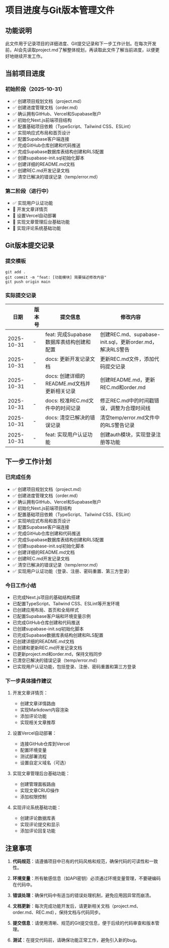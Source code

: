 # 项目进度与Git版本管理文件

## 功能说明
此文件用于记录项目的详细进度、Git提交记录和下一步工作计划。在每次开发前，AI会先读取project.md了解整体规划，再读取此文件了解当前进度，以便更好地继续开发工作。

## 当前项目进度

### 初始阶段（2025-10-31）
- ✅ 创建项目规划文档（project.md）
- ✅ 创建进度管理文档（order.md）
- ✅ 确认拥有GitHub、Vercel和Supabase账户
- ✅ 初始化Next.js前端项目结构
- ✅ 配置基础项目依赖（TypeScript、Tailwind CSS、ESLint）
- ✅ 实现响应式布局和首页设计
- ✅ 配置Supabase客户端连接
- ✅ 完成GitHub仓库创建和代码推送
- ✅ 完成Supabase数据库表结构创建和RLS配置
- ✅ 创建supabase-init.sql初始化脚本
- ✅ 创建详细的README.md文档
- ✅ 创建REC.md开发记录文档
- ✅ 清空已解决的错误记录（temp/error.md）

### 第二阶段（进行中）
- ✅ 实现用户认证功能
- 📝 开发文章详情页
- 📝 设置Vercel自动部署
- 📝 实现文章管理后台基础功能
- 📝 实现评论系统基础功能

## Git版本提交记录

### 提交模板
```
git add .
git commit -m "feat: [功能模块] 简要描述修改内容"
git push origin main
```

### 实际提交记录
| 日期 | 版本号 | 提交信息 | 修改内容 |
|------|--------|----------|----------|
| 2025-10-31 | - | feat: 完成Supabase数据库表结构创建和配置 | 创建REC.md、supabase-init.sql，更新order.md，解决RLS警告 |
| 2025-10-31 | - | docs: 更新开发记录文档 | 更新REC.md文件，添加代码提交记录 |
| 2025-10-31 | - | docs: 创建详细的README.md文档并更新相关记录 | 创建README.md，更新REC.md和order.md |
| 2025-10-31 | - | docs: 校准REC.md文件中的时间记录 | 修正REC.md中的时间戳错误，调整为合理时间线 |
| 2025-10-31 | - | docs: 清空已解决的错误记录 | 清空temp/error.md文件中的RLS警告记录
| 2025-10-31 | - | feat: 实现用户认证功能 | 创建auth模块，实现登录注册等功能 |

## 下一步工作计划

### 已完成任务
- ✅ 创建项目规划文档（project.md）
- ✅ 创建进度管理文档（order.md）
- ✅ 确认拥有GitHub、Vercel和Supabase账户
- ✅ 初始化Next.js前端项目结构
- ✅ 配置基础项目依赖（TypeScript、Tailwind CSS、ESLint）
- ✅ 实现响应式布局和首页设计
- ✅ 配置Supabase客户端连接
- ✅ 完成GitHub仓库创建和代码推送
- ✅ 完成Supabase数据库表结构创建和RLS配置
- ✅ 创建supabase-init.sql初始化脚本
- ✅ 创建详细的README.md文档
- ✅ 创建REC.md开发记录文档
- ✅ 清空已解决的错误记录（temp/error.md）
- ✅ 实现用户认证功能（登录、注册、密码重置、第三方登录）

### 今日工作小结
- 已完成Next.js项目的基础结构搭建
- 已配置TypeScript、Tailwind CSS、ESLint等开发环境
- 已创建应用布局、首页和全局样式
- 已配置Supabase客户端和环境变量示例
- 已完成GitHub仓库创建和代码推送
- 已创建supabase-init.sql初始化脚本
- 已完成Supabase数据库表结构创建和RLS配置
- 已创建详细的README.md文档
- 已创建和更新REC.md开发记录文档
- 已更新project.md和order.md，保持文档同步
- 已清空已解决的错误记录（temp/error.md）
- 已实现用户认证功能，包括登录、注册、密码重置和第三方登录

### 下一步具体操作建议
1. 开发文章详情页：
   - 创建文章详情路由
   - 实现Markdown内容渲染
   - 添加评论功能
   - 实现相关文章推荐

2. 设置Vercel自动部署：
   - 连接GitHub仓库到Vercel
   - 配置环境变量
   - 测试部署流程
   - 设置自定义域名（可选）

3. 实现文章管理后台基础功能：
   - 创建管理面板路由
   - 实现文章CRUD操作
   - 添加权限控制

4. 实现评论系统基础功能：
   - 创建评论数据库表
   - 实现评论提交和显示
   - 添加评论回复功能

## 注意事项

1. **代码规范**：请遵循项目中已有的代码风格和规范，确保代码的可读性和一致性。

2. **环境变量**：所有敏感信息（如API密钥）必须通过环境变量管理，不要硬编码在代码中。

3. **错误处理**：确保代码中有适当的错误处理机制，避免应用因异常而崩溃。

4. **文档更新**：每次完成功能开发后，请更新相关文档（project.md、order.md、REC.md），保持文档与代码同步。

5. **提交信息**：请使用清晰、规范的Git提交信息，便于后续的代码审查和版本管理。

6. **测试**：在提交代码前，请确保功能正常工作，避免引入新的bug。
